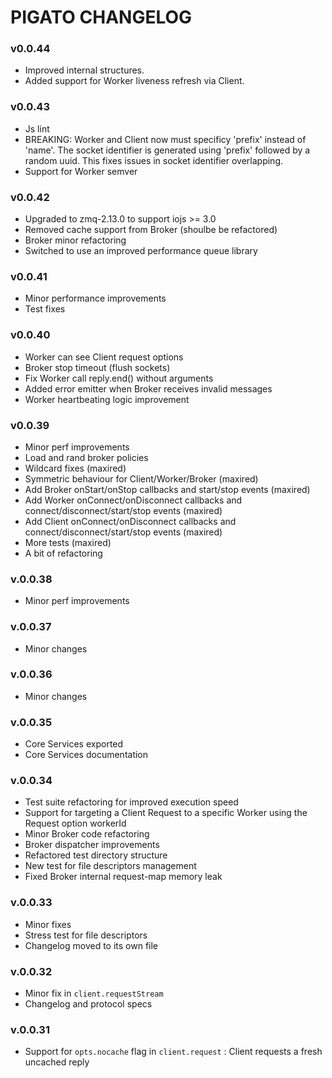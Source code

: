 # PIGATO CHANGELOG

### v0.0.44
* Improved internal structures.
* Added support for Worker liveness refresh via Client.

### v0.0.43
* Js lint
* BREAKING: Worker and Client now must specificy 'prefix' instead of 'name'. The socket identifier is generated using 'prefix' followed by a random uuid. This fixes issues in socket identifier overlapping.
* Support for Worker semver

### v0.0.42
* Upgraded to zmq-2.13.0 to support iojs >= 3.0
* Removed cache support from Broker (shoulbe be refactored)
* Broker minor refactoring
* Switched to use an improved performance queue library

### v0.0.41
* Minor performance improvements
* Test fixes

### v0.0.40
* Worker can see Client request options
* Broker stop timeout (flush sockets)
* Fix Worker call reply.end() without arguments
* Added error emitter when Broker receives invalid messages
* Worker heartbeating logic improvement

### v0.0.39
* Minor perf improvements
* Load and rand broker policies
* Wildcard fixes (maxired)
* Symmetric behaviour for Client/Worker/Broker (maxired)
* Add Broker onStart/onStop callbacks and start/stop events (maxired)
* Add Worker onConnect/onDisconnect callbacks and connect/disconnect/start/stop events (maxired)
* Add Client onConnect/onDisconnect callbacks and connect/disconnect/start/stop events (maxired)
* More tests (maxired)
* A bit of refactoring

### v.0.0.38
* Minor perf improvements 

### v.0.0.37
* Minor changes 

### v.0.0.36
* Minor changes 

### v.0.0.35 
* Core Services exported
* Core Services documentation

### v.0.0.34
* Test suite refactoring for improved execution speed
* Support for targeting a Client Request to a specific Worker using the Request option workerId
* Minor Broker code refactoring
* Broker dispatcher improvements
* Refactored test directory structure
* New test for file descriptors management 
* Fixed Broker internal request-map memory leak

### v.0.0.33
* Minor fixes
* Stress test for file descriptors
* Changelog moved to its own file 

### v.0.0.32
* Minor fix in `client.requestStream`
* Changelog and protocol specs

### v.0.0.31
* Support for `opts.nocache` flag in `client.request` : Client requests a fresh uncached reply

